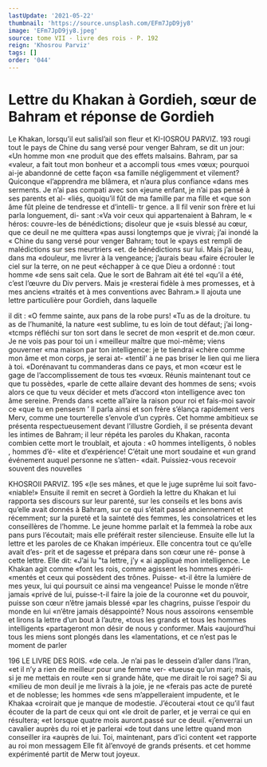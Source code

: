 ```yaml
---
lastUpdate: '2021-05-22'
thumbnail: 'https://source.unsplash.com/EFm7JpD9jy8'
image: 'EFm7JpD9jy8.jpeg'
source: tome VII - livre des rois - P. 192
reign: 'Khosrou Parviz'
tags: []
order: '044'
---
```


# Lettre du Khakan à Gordieh, sœur de Bahram et réponse de Gordieh

Le Khakan, lorsqu’il eut salisl’ail son fleur et
KI-IOSROU PARVIZ. 193 rougi tout le pays de Chine du sang versé pour
venger Bahram, se dit un jour: «Un homme mon «ne produit que des effets malsains. Bahram, par sa «valeur, a fait tout mon bonheur et a accompli tous «mes vœux; pourquoi ai-je abandonné de cette façon
«sa famille négligemment et vilement? Quiconque «l’apprendra me blâmera, et n’aura plus confiance «dans mes serments. Je n’ai pas compati avec son «jeune enfant, je n’ai pas pensé à ses parents et al- «liés, quoiqu’il fût de ma famille par ma fille et
«que son âme fût pleine de tendresse et d’intelli-
tr gence. a
Il fil venir son frère et lui parla longuement, di-
sant :«Va voir ceux qui appartenaient à Bahram, le « héros: couvre-les de bénédictions; disoleur que je «suis blessé au cœur, que ce deuil ne me quittera «pas aussi longtemps que je vivrai; j’ai inondé la
« Chine du sang versé pour venger Bahram; tout le «pays est rempli de malédictions sur ses meurtriers «et. de bénédictions sur lui. Mais j’ai beau, dans ma «douleur, me livrer à la vengeance; j’aurais beau «faire écrouler le ciel sur la terre, on ne peut «échapper à ce que Dieu a ordonné : tout homme «de sens sait cela. Que le sort de Bahram ait été tel «qu’il a été, c’est l’œuvre du Div pervers. Mais je
«resterai fidèle à mes promesses, et à mes anciens «traités et à mes conventions avec Bahram.» Il ajouta
une lettre particulière pour Gordieh, dans laquelle

il dit : «O femme sainte, aux pans de la robe purs! «Tu as de la droiture. tu as de l’humanité, la nature
«est sublime, tu es loin de tout défaut; j’ai long- «tcmps réfléchi sur ton sort dans le secret de mon «esprit et de.mon cœur. Je ne vois pas pour toi un
i «meilleur maître que moi-même; viens gouverner
«ma maison par ton intelligence: je te tiendrai «chère comme mon âme et mon corps, je serai at- «tentil’ à ne pas briser le lien qui me liera à toi. «Dorénavant tu commanderas dans ce pays, et mon «cœur est le gage de l’accomplissement de tous tes «vœux. Réunis maintenant tout ce que tu possèdes, «parle de cette allaire devant des hommes de sens; «vois alors ce que tu veux décider et mets d’accord
«ton intelligence avec ton âme sereine. Prends dans «cette all’aire la raison pour roi et fais-moi savoir ce
«que tu en pensesm ’
Il parla ainsi et son frère s’élança rapidement vers
Merv, comme une tourterelle s’envole d’un cyprès.
Cet homme ambitieux se présenta respectueusement
devant l’illustre Gordieh, il se présenta devant les
intimes de Bahram; il leur répéta les paroles du
Khakan, raconta combien cette mort le troublait, et
ajouta :
«0 hommes intelligents, ô nobles , hommes d’é-
«lite et d’expérience! C’était une mort soudaine et
«un grand événement auquel personne ne s’atten-
«dait. Puissiez-vous recevoir souvent des nouvelles

KHOSROII PARVIZ. 195 «(le ses mânes, et que le juge suprême lui soit favo-
«niable!»
Ensuite il remit en secret à Gordieh la lettre du Khakan et lui rapporta ses discours sur leur parenté, sur les conseils et les bons avis qu’elle avait donnés à Bahram, sur ce qui s’était passé anciennement et récemment; sur la pureté et la sainteté des femmes,
les consolatrices et les conseillères de l’homme. Le
jeune homme parlait et la femmeà la robe aux pans purs l’écoutait; mais elle préférait rester silencieuse.
Ensuite elle lut la lettre et les paroles de ce Khakan impérieux. Elle concentra tout ce qu’elle avait d’es-
prit et de sagesse et prépara dans son cœur une ré- ponse à cette lettre. Elle dit: «J’ai lu "ta lettre, j’y
« ai appliqué mon intelligence. Le Khakan agit comme «font les rois, comme agissent les hommes expéri- «mentés et ceux qui possèdent des trônes. Puisse-
«t-il être la lumière de mes yeux, lui qui poursuit
ce ainsi ma vengeance! Puisse le monde n’être jamais «privé de lui, puisse-t-il faire la joie de la couronne «et du pouvoir, puisse son cœur n’être jamais blessé
«par les chagrins, puisse l’espoir du monde en lui «n’être jamais désappointé? Nous nous assoirons «ensemble et lirons la lettre d’un bout à l’autre,
«tous les grands et tous les hommes intelligents «partageront mon désir de nous y conformer. Mais «aujourd’hui tous les miens sont plongés dans les
«lamentations, et ce n’est pas le moment de parler

196 LE LIVRE DES ROIS. «de cela. Je n’ai pas le dessein d’aller dans l’Iran,
«et il n’y a rien de meilleur pour une femme ver- «tueuse qu’un mari; mais, si je me mettais en route «en si grande hâte, que me dirait le roi sage? Si au «milieu de mon deuil je me livrais à la joie, je ne «ferais pas acte de pureté et de noblesse; les hommes «de sens m’appelleraient impudente, et le Khakaa «croirait que je manque de modestie. J’écouterai «tout ce qu’il faut écouter de la part de ceux qui ont
«le droit de parler, et je verrai ce qui en résultera; «et lorsque quatre mois auront.passé sur ce deuil. «j’enverrai un cavalier auprès du roi et je parlerai
«de tout dans une lettre quand mon conseiller ira «auprès de lui. Toi, maintenant, pars d’ici content
«et rapporte au roi mon messagem Elle fit àl’envoyé de grands présents. et cet homme expérimenté partit de Merw tout joyeux.
